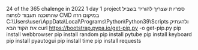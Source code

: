 24 of the 365 chalenge in 2022 1 day 1 project
ספריות שצריך להוריד בשביל שהתוכנה תעבוד
לפתוח CMD במיקום הזה 
C:\Users\user\AppData\Local\Programs\Python\Python39\Scripts
ולהעתיק את הקוד הבא
curl https://bootstrap.pypa.io/get-pip.py -o get-pip.py
pip install webbrowser
pip install random
pip install pytube
pip install keyboard
pip install pyautogui
pip install time
pip install requests
